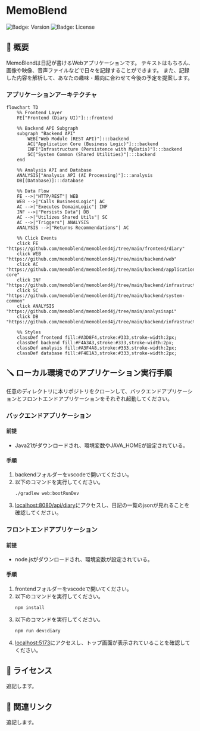 # MemoBlend

![Badge: Version](https://img.shields.io/badge/version-0.1.0-blue)
![Badge: License](https://img.shields.io/badge/license-MIT-green)

## 📖 概要

MemoBlendは日記が書けるWebアプリケーションです。
テキストはもちろん、画像や映像、音声ファイルなどで日々を記録することができます。
また、記録した内容を解析して、あなたの趣味・趣向に合わせて今後の予定を提案します。

### アプリケーションアーキテクチャ

```mermaid
flowchart TD
    %% Frontend Layer
    FE["Frontend (Diary UI)"]:::frontend

    %% Backend API Subgraph
    subgraph "Backend API"
        WEB["Web Module (REST API)"]:::backend
        AC["Application Core (Business Logic)"]:::backend
        INF["Infrastructure (Persistence with MyBatis)"]:::backend
        SC["System Common (Shared Utilities)"]:::backend
    end

    %% Analysis API and Database
    ANALYSIS["Analysis API (AI Processing)"]:::analysis
    DB[(Database)]:::database

    %% Data Flow
    FE -->|"HTTP/REST"| WEB
    WEB -->|"Calls BusinessLogic"| AC
    AC -->|"Executes DomainLogic"| INF
    INF -->|"Persists Data"| DB
    AC -->|"Utilizes Shared Utils"| SC
    AC -->|"Triggers"| ANALYSIS
    ANALYSIS -->|"Returns Recommendations"| AC

    %% Click Events
    click FE "https://github.com/memoblend/memoblend4j/tree/main/frontend/diary"
    click WEB "https://github.com/memoblend/memoblend4j/tree/main/backend/web"
    click AC "https://github.com/memoblend/memoblend4j/tree/main/backend/application-core"
    click INF "https://github.com/memoblend/memoblend4j/tree/main/backend/infrastructure"
    click SC "https://github.com/memoblend/memoblend4j/tree/main/backend/system-common"
    click ANALYSIS "https://github.com/memoblend/memoblend4j/tree/main/analysisapi"
    click DB "https://github.com/memoblend/memoblend4j/tree/main/backend/infrastructure/src/main/resources"

    %% Styles
    classDef frontend fill:#A3D8F4,stroke:#333,stroke-width:2px;
    classDef backend fill:#F4A3A3,stroke:#333,stroke-width:2px;
    classDef analysis fill:#A3F4A8,stroke:#333,stroke-width:2px;
    classDef database fill:#F4E1A3,stroke:#333,stroke-width:2px;
```

## 🪛 ローカル環境でのアプリケーション実行手順

任意のディレクトリに本リポジトリをクローンして、バックエンドアプリケーションとフロントエンドアプリケーションをそれぞれ起動してください。

### バックエンドアプリケーション

#### 前提

- Java21がダウンロードされ、環境変数やJAVA_HOMEが設定されている。

#### 手順

1. backendフォルダーをvscodeで開いてください。
2. 以下のコマンドを実行してください。
   ``` terminal
   ./gradlew web:bootRunDev
   ```
3. [localhost:8080/api/diary](localhost:8080/api/diary)にアクセスし、日記の一覧のjsonが見れることを確認してください。

### フロントエンドアプリケーション

#### 前提

- node.jsがダウンロードされ、環境変数が設定されている。

#### 手順

1. frontendフォルダーをvscodeで開いてください。
2. 以下のコマンドを実行してください。
   ``` terminal
   npm install
   ```
3. 以下のコマンドを実行してください。
   ``` terminal
   npm run dev:diary
   ```
4. [localhost:5173](localhost:5173)にアクセスし、トップ画面が表示されていることを確認してください。

## 📄 ライセンス
追記します。

## 🔗 関連リンク
追記します。
